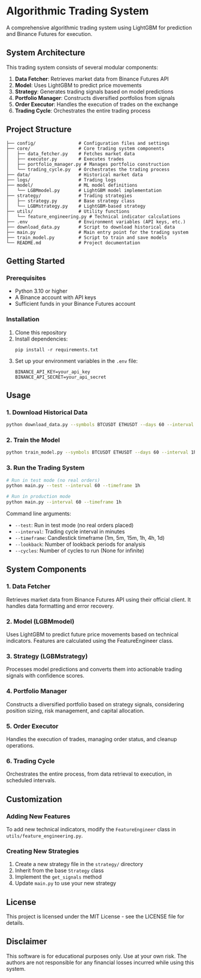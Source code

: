 # Algorithmic Trading System

A comprehensive algorithmic trading system using LightGBM for prediction and Binance Futures for execution.

## System Architecture

This trading system consists of several modular components:

1. **Data Fetcher**: Retrieves market data from Binance Futures API
2. **Model**: Uses LightGBM to predict price movements
3. **Strategy**: Generates trading signals based on model predictions
4. **Portfolio Manager**: Constructs diversified portfolios from signals
5. **Order Executor**: Handles the execution of trades on the exchange
6. **Trading Cycle**: Orchestrates the entire trading process

## Project Structure

```
├── config/                # Configuration files and settings
├── core/                  # Core trading system components
│   ├── data_fetcher.py    # Fetches market data
│   ├── executor.py        # Executes trades
│   ├── portfolio_manager.py # Manages portfolio construction
│   └── trading_cycle.py   # Orchestrates the trading process
├── data/                  # Historical market data
├── logs/                  # Trading logs
├── model/                 # ML model definitions
│   └── LGBMmodel.py       # LightGBM model implementation
├── strategy/              # Trading strategies
│   ├── strategy.py        # Base strategy class
│   └── LGBMstrategy.py    # LightGBM-based strategy
├── utils/                 # Utility functions
│   └── feature_engineering.py # Technical indicator calculations
├── .env                   # Environment variables (API keys, etc.)
├── download_data.py       # Script to download historical data
├── main.py                # Main entry point for the trading system
├── train_model.py         # Script to train and save models
└── README.md              # Project documentation
```

## Getting Started

### Prerequisites

- Python 3.10 or higher
- A Binance account with API keys
- Sufficient funds in your Binance Futures account

### Installation

1. Clone this repository
2. Install dependencies:
   ```
   pip install -r requirements.txt
   ```
3. Set up your environment variables in the `.env` file:
   ```
   BINANCE_API_KEY=your_api_key
   BINANCE_API_SECRET=your_api_secret
   ```

## Usage

### 1. Download Historical Data

```bash
python download_data.py --symbols BTCUSDT ETHUSDT --days 60 --interval 1h
```

### 2. Train the Model

```bash
python train_model.py --symbols BTCUSDT ETHUSDT --days 60 --interval 1h --output models/lgbm_model
```

### 3. Run the Trading System

```bash
# Run in test mode (no real orders)
python main.py --test --interval 60 --timeframe 1h

# Run in production mode
python main.py --interval 60 --timeframe 1h
```

Command line arguments:
- `--test`: Run in test mode (no real orders placed)
- `--interval`: Trading cycle interval in minutes
- `--timeframe`: Candlestick timeframe (1m, 5m, 15m, 1h, 4h, 1d)
- `--lookback`: Number of lookback periods for analysis
- `--cycles`: Number of cycles to run (None for infinite)

## System Components

### 1. Data Fetcher
Retrieves market data from Binance Futures API using their official client. It handles data formatting and error recovery.

### 2. Model (LGBMmodel)
Uses LightGBM to predict future price movements based on technical indicators. Features are calculated using the FeatureEngineer class.

### 3. Strategy (LGBMstrategy)
Processes model predictions and converts them into actionable trading signals with confidence scores.

### 4. Portfolio Manager
Constructs a diversified portfolio based on strategy signals, considering position sizing, risk management, and capital allocation.

### 5. Order Executor
Handles the execution of trades, managing order status, and cleanup operations.

### 6. Trading Cycle
Orchestrates the entire process, from data retrieval to execution, in scheduled intervals.

## Customization

### Adding New Features
To add new technical indicators, modify the `FeatureEngineer` class in `utils/feature_engineering.py`.

### Creating New Strategies
1. Create a new strategy file in the `strategy/` directory
2. Inherit from the base `Strategy` class
3. Implement the `get_signals` method
4. Update `main.py` to use your new strategy

## License

This project is licensed under the MIT License - see the LICENSE file for details.

## Disclaimer

This software is for educational purposes only. Use at your own risk. The authors are not responsible for any financial losses incurred while using this system.